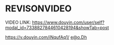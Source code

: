 # REVISONVIDEO
VIDEO LINK:
https://www.douyin.com/user/self?modal_id=7338827844610428194&showTab=post

https://v.douyin.com/iNqufAq1/ e@o.Dh 
